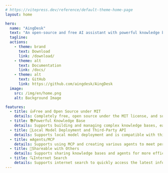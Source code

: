 ```yaml
---
# https://vitepress.dev/reference/default-theme-home-page
layout: home

hero:
  name: "AingDesk"
  text: "An open-source and free AI assistant with powerful knowledge base capabilities"
  tagline: 
  actions:
    - theme: brand
      text: Download
      link: /download/
    - theme: alt
      text: Documentation
      link: /docs/
    - theme: alt
      text: GitHub
      link: https://github.com/aingdesk/AingDesk
  image:
    src: /img/en/home.png
    alt: Background Image

features:
  - title: 👍Free and Open Source under MIT
    details: Completely free, open source under the MIT license, and supports secondary development
  - title: 📚️Powerful Knowledge Base
    details: Supports building and managing complex knowledge bases, easily handling various scenarios
  - title: 🚀Local Model Deployment and Third-Party API
    details: Supports local model deployment and is compatible with third-party AI APIs
  - title: ❇️Agents/MCP
    details: Supports using MCP and creating various agents to meet personalized needs
  - title: 🤝Shareable with Others
    details: Supports sharing knowledge bases and agents for more efficient collaboration
  - title: 🔍️Internet Search
    details: Supports internet search to quickly access the latest information
---
```


